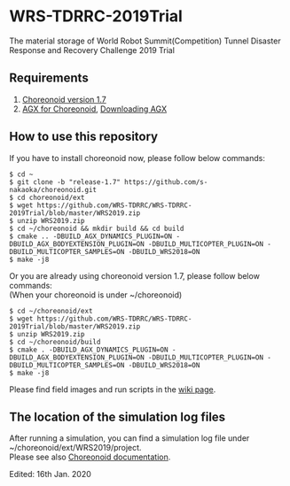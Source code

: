 # WRS-TDRRC-2019Trial
The material storage of World Robot Summit(Competition) Tunnel Disaster Response and Recovery Challenge 2019 Trial 

## Requirements  

  1. [Choreonoid version 1.7](https://choreonoid.org/en/manuals/1.7/index.html)  
  2. [AGX for Choreonoid](https://choreonoid.org/en/manuals/latest/agxdynamics/index.html), [Downloading AGX](https://www.algoryx.se/download/?id=1887)  

## How to use this repository  
If you have to install choreonoid now, please follow below commands:  

    $ cd ~  
    $ git clone -b "release-1.7" https://github.com/s-nakaoka/choreonoid.git  
    $ cd choreonoid/ext  
    $ wget https://github.com/WRS-TDRRC/WRS-TDRRC-2019Trial/blob/master/WRS2019.zip  
    $ unzip WRS2019.zip  
    $ cd ~/choreonoid && mkdir build && cd build  
    $ cmake .. -DBUILD_AGX_DYNAMICS_PLUGIN=ON -DBUILD_AGX_BODYEXTENSION_PLUGIN=ON -DBUILD_MULTICOPTER_PLUGIN=ON -DBUILD_MULTICOPTER_SAMPLES=ON -DBUILD_WRS2018=ON  
    $ make -j8  
  
Or you are already using choreonoid version 1.7, please follow below commands:  
(When your choreonoid is under ~/choreonoid)  

    $ cd ~/choreonoid/ext  
    $ wget https://github.com/WRS-TDRRC/WRS-TDRRC-2019Trial/blob/master/WRS2019.zip  
    $ unzip WRS2019.zip  
    $ cd ~/choreonoid/build  
    $ cmake . -DBUILD_AGX_DYNAMICS_PLUGIN=ON -DBUILD_AGX_BODYEXTENSION_PLUGIN=ON -DBUILD_MULTICOPTER_PLUGIN=ON -DBUILD_MULTICOPTER_SAMPLES=ON -DBUILD_WRS2018=ON  
    $ make -j8  

Please find field images and run scripts in the [wiki page](https://github.com/WRS-TDRRC/WRS-TDRRC-2019Trial/wiki).  

## The location of the simulation log files  
After running a simulation, you can find a simulation log file under ~/choreonoid/ext/WRS2019/project.  
Please see also [Choreonoid documentation](https://choreonoid.org/en/manuals/1.7/simulation/execution-and-playback.html).  

Edited: 16th Jan. 2020
